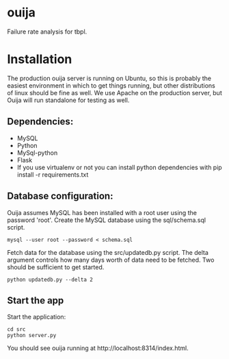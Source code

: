 ouija
=====

Failure rate analysis for tbpl.

# Installation

The production ouija server is running on Ubuntu, so this is probably the easiest environment in which to get things running, but other distributions of linux should be fine as well. We use Apache on the production server, but Ouija will run standalone for testing as well.

## Dependencies:
* MySQL
* Python
* MySql-python
* Flask
* If you use virtualenv or not you can install python dependencies with pip install -r requirements.txt

## Database configuration:
Ouija assumes MySQL has been installed with a root user using the password 'root'. Create the MySQL database using the sql/schema.sql script.

    mysql --user root --password < schema.sql
    
Fetch data for the database using the src/updatedb.py script. The delta argument controls how many days worth of data need to be fetched. Two should be sufficient to get started.

    python updatedb.py --delta 2

## Start the app
Start the application:

    cd src
    python server.py

You should see ouija running at http://localhost:8314/index.html.
